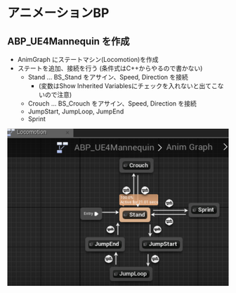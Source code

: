 # アニメーションBP

## ABP_UE4Mannequin を作成

* AnimGraph にステートマシン(Locomotion)を作成
* ステートを追加、接続を行う (条件式はC++からやるので書かない)
    * Stand ... BS_Stand をアサイン、Speed, Direction を接続 
        * (変数はShow Inherited Variablesにチェックを入れないと出てこないので注意)
    * Crouch ... BS_Crouch をアサイン、Speed, Direction を接続
    * JumpStart, JumpLoop, JumpEnd
    * Sprint

![画像](AnimBP_StateMachine.png)